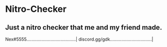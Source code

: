 # Nitro-Checker
Just a nitro checker that me and my friend made. 
------------------------------------------------
Nex#5555.......................................|
discord.gg/gdk.................................|
